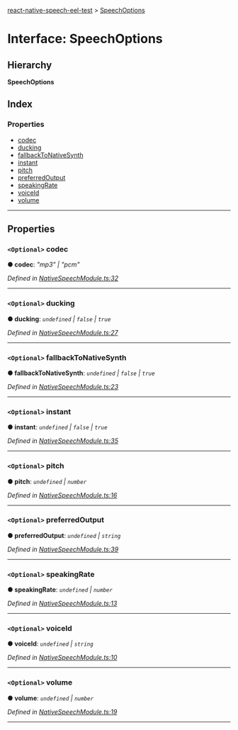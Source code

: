 [react-native-speech-eel-test](../README.md) > [SpeechOptions](../interfaces/speechoptions.md)

# Interface: SpeechOptions

## Hierarchy

**SpeechOptions**

## Index

### Properties

* [codec](speechoptions.md#codec)
* [ducking](speechoptions.md#ducking)
* [fallbackToNativeSynth](speechoptions.md#fallbacktonativesynth)
* [instant](speechoptions.md#instant)
* [pitch](speechoptions.md#pitch)
* [preferredOutput](speechoptions.md#preferredoutput)
* [speakingRate](speechoptions.md#speakingrate)
* [voiceId](speechoptions.md#voiceid)
* [volume](speechoptions.md#volume)

---

## Properties

<a id="codec"></a>

### `<Optional>` codec

**● codec**: *"mp3" \| "pcm"*

*Defined in [NativeSpeechModule.ts:32](https://github.com/ericlewis/react-native-speech/blob/f509ee8/src/NativeSpeechModule.ts#L32)*

___
<a id="ducking"></a>

### `<Optional>` ducking

**● ducking**: *`undefined` \| `false` \| `true`*

*Defined in [NativeSpeechModule.ts:27](https://github.com/ericlewis/react-native-speech/blob/f509ee8/src/NativeSpeechModule.ts#L27)*

___
<a id="fallbacktonativesynth"></a>

### `<Optional>` fallbackToNativeSynth

**● fallbackToNativeSynth**: *`undefined` \| `false` \| `true`*

*Defined in [NativeSpeechModule.ts:23](https://github.com/ericlewis/react-native-speech/blob/f509ee8/src/NativeSpeechModule.ts#L23)*

___
<a id="instant"></a>

### `<Optional>` instant

**● instant**: *`undefined` \| `false` \| `true`*

*Defined in [NativeSpeechModule.ts:35](https://github.com/ericlewis/react-native-speech/blob/f509ee8/src/NativeSpeechModule.ts#L35)*

___
<a id="pitch"></a>

### `<Optional>` pitch

**● pitch**: *`undefined` \| `number`*

*Defined in [NativeSpeechModule.ts:16](https://github.com/ericlewis/react-native-speech/blob/f509ee8/src/NativeSpeechModule.ts#L16)*

___
<a id="preferredoutput"></a>

### `<Optional>` preferredOutput

**● preferredOutput**: *`undefined` \| `string`*

*Defined in [NativeSpeechModule.ts:39](https://github.com/ericlewis/react-native-speech/blob/f509ee8/src/NativeSpeechModule.ts#L39)*

___
<a id="speakingrate"></a>

### `<Optional>` speakingRate

**● speakingRate**: *`undefined` \| `number`*

*Defined in [NativeSpeechModule.ts:13](https://github.com/ericlewis/react-native-speech/blob/f509ee8/src/NativeSpeechModule.ts#L13)*

___
<a id="voiceid"></a>

### `<Optional>` voiceId

**● voiceId**: *`undefined` \| `string`*

*Defined in [NativeSpeechModule.ts:10](https://github.com/ericlewis/react-native-speech/blob/f509ee8/src/NativeSpeechModule.ts#L10)*

___
<a id="volume"></a>

### `<Optional>` volume

**● volume**: *`undefined` \| `number`*

*Defined in [NativeSpeechModule.ts:19](https://github.com/ericlewis/react-native-speech/blob/f509ee8/src/NativeSpeechModule.ts#L19)*

___

